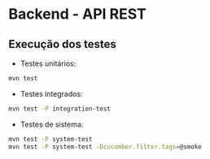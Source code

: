 # Backend - API REST

## Execução dos testes

- Testes unitários:

```sh
mvn test
```

- Testes integrados:

```sh
mvn test -P integration-test
```

- Testes de sistema:

```sh
mvn test -P system-test
mvn test -P system-test -Dcucumber.filter.tags=@smoke
```